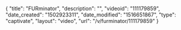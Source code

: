 {
    "title": "FURminator",
    "description": "",
    "videoid": "111179859",
    "date_created": "1502923311",
    "date_modified": "1516651867",
    "type": "captivate",
    "layout": "video",
    "url": "\/v\/furminator\/111179859"
}